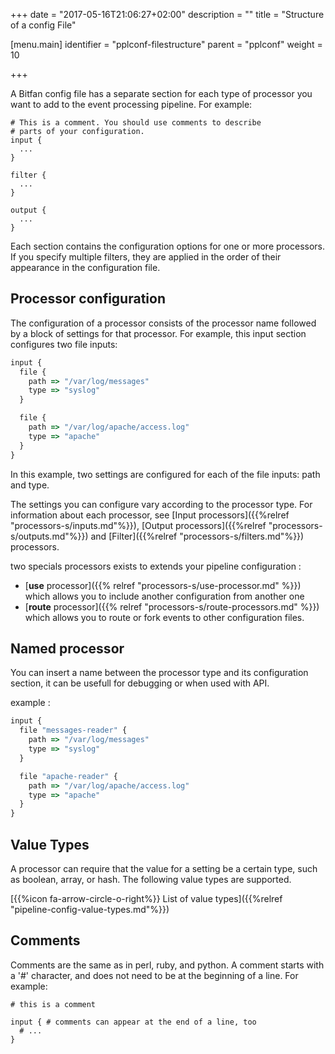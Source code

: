 +++
date = "2017-05-16T21:06:27+02:00"
description = ""
title = "Structure of a config File"

[menu.main]
identifier = "pplconf-filestructure"
parent = "pplconf"
weight = 10

+++

A Bitfan config file has a separate section for each type of processor you want to add to the event processing pipeline. For example:

```
# This is a comment. You should use comments to describe
# parts of your configuration.
input {
  ...
}

filter {
  ...
}

output {
  ...
}
```

Each section contains the configuration options for one or more processors. If you specify multiple filters, they are applied in the order of their appearance in the configuration file.

## Processor configuration
The configuration of a processor consists of the processor name followed by a block of settings for that processor. For example, this input section configures two file inputs:

```js
input {
  file {
    path => "/var/log/messages"
    type => "syslog"
  }

  file {
    path => "/var/log/apache/access.log"
    type => "apache"
  }
}
```

In this example, two settings are configured for each of the file inputs: path and type.

The settings you can configure vary according to the processor type. For information about each processor, see [Input processors]({{%relref "processors-s/inputs.md"%}}), [Output processors]({{%relref "processors-s/outputs.md"%}}) and [Filter]({{%relref "processors-s/filters.md"%}}) processors.

two specials processors exists to extends your pipeline configuration : 

* [**use** processor]({{% relref "processors-s/use-processor.md" %}}) which allows you to include another configuration from another one
* [**route** processor]({{% relref "processors-s/route-processors.md" %}}) which allows you to route or fork events to other configuration files.

## Named processor
You can insert a name between the processor type and its configuration section, it can be usefull for debugging or when used with API.

example :
```js
input {
  file "messages-reader" {
    path => "/var/log/messages"
    type => "syslog"
  }

  file "apache-reader" {
    path => "/var/log/apache/access.log"
    type => "apache"
  }
}
```

## Value Types

A processor can require that the value for a setting be a
certain type, such as boolean, array, or hash. The following value
types are supported.

[{{%icon fa-arrow-circle-o-right%}} List of value types]({{%relref "pipeline-config-value-types.md"%}})


## Comments

Comments are the same as in perl, ruby, and python. A comment starts with a '#' character, and does not need to be at the beginning of a line. For example:

```
# this is a comment

input { # comments can appear at the end of a line, too
  # ...
}
```

